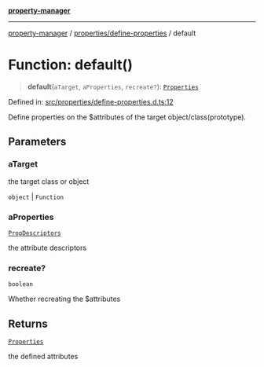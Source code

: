 [**property-manager**](../../../README.md)

***

[property-manager](../../../modules.md) / [properties/define-properties](../README.md) / default

# Function: default()

> **default**(`aTarget`, `aProperties`, `recreate?`): [`Properties`](../../classes/Properties.md)

Defined in: [src/properties/define-properties.d.ts:12](https://github.com/snowyu/property-manager.js/blob/0a26f8ac8272cf662455db6a79ab5298188a6840/src/properties/define-properties.d.ts#L12)

Define properties on the $attributes of the target object/class(prototype).

## Parameters

### aTarget

the target class or object

`object` | `Function`

### aProperties

[`PropDescriptors`](../../../abstract/type-aliases/PropDescriptors.md)

the attribute descriptors

### recreate?

`boolean`

Whether recreating the $attributes

## Returns

[`Properties`](../../classes/Properties.md)

the defined attributes
